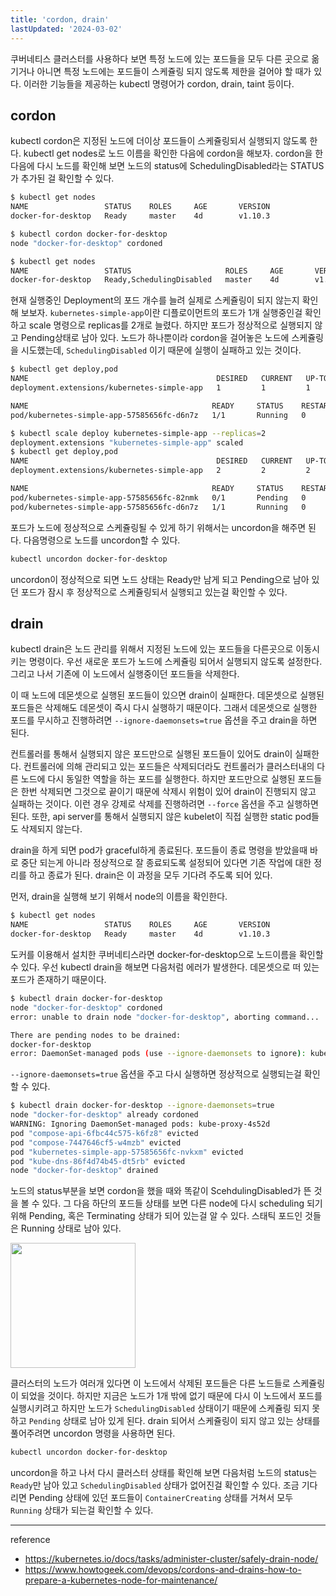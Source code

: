 ```yaml
---
title: 'cordon, drain'
lastUpdated: '2024-03-02'
---
```


쿠버네티스 클러스터를 사용하다 보면 특정 노드에 있는 포드들을 모두 다른 곳으로 옮기거나 아니면 특정 노드에는 포드들이 스케쥴링 되지 않도록 제한을 걸어야 할 때가 있다. 이러한 기능들을 제공하는 kubectl 명령어가 cordon, drain, taint 등이다.

## cordon

kubectl cordon은 지정된 노드에 더이상 포드들이 스케쥴링되서 실행되지 않도록 한다. kubectl get nodes로 노드 이름을 확인한 다음에 cordon을 해보자. cordon을 한 다음에 다시 노드를 확인해 보면 노드의 status에 SchedulingDisabled라는 STATUS가 추가된 걸 확인할 수 있다.

```bash
$ kubectl get nodes
NAME                 STATUS    ROLES     AGE       VERSION
docker-for-desktop   Ready     master    4d        v1.10.3

$ kubectl cordon docker-for-desktop
node "docker-for-desktop" cordoned

$ kubectl get nodes
NAME                 STATUS                     ROLES     AGE       VERSION
docker-for-desktop   Ready,SchedulingDisabled   master    4d        v1.10.3
```

현재 실행중인 Deployment의 포드 개수를 늘려 실제로 스케쥴링이 되지 않는지 확인해 보보자. `kubernetes-simple-app`이란 디플로이먼트의 포드가 1개 실행중인걸 확인하고 scale 명령으로 replicas를 2개로 늘렸다. 하지만 포드가 정상적으로 실행되지 않고 Pending상태로 남아 있다. 노드가 하나뿐이라 cordon을 걸어놓은 노드에 스케쥴링을 시도했는데, `SchedulingDisabled` 이기 때문에 실행이 실패하고 있는 것이다.

```bash
$ kubectl get deploy,pod
NAME                                          DESIRED   CURRENT   UP-TO-DATE   AVAILABLE   AGE
deployment.extensions/kubernetes-simple-app   1         1         1            1           8h

NAME                                         READY     STATUS    RESTARTS   AGE
pod/kubernetes-simple-app-57585656fc-d6n7z   1/1       Running   0          33m

$ kubectl scale deploy kubernetes-simple-app --replicas=2
deployment.extensions "kubernetes-simple-app" scaled
$ kubectl get deploy,pod
NAME                                          DESIRED   CURRENT   UP-TO-DATE   AVAILABLE   AGE
deployment.extensions/kubernetes-simple-app   2         2         2            1           8h

NAME                                         READY     STATUS    RESTARTS   AGE
pod/kubernetes-simple-app-57585656fc-82nmk   0/1       Pending   0          59s
pod/kubernetes-simple-app-57585656fc-d6n7z   1/1       Running   0          35m
```

포드가 노드에 정상적으로 스케쥴링될 수 있게 하기 위해서는 uncordon을 해주면 된다. 다음명령으로 노드를 uncordon할 수 있다.

```bash
kubectl uncordon docker-for-desktop
```

uncordon이 정상적으로 되면 노드 상태는 Ready만 남게 되고 Pending으로 남아 있던 포드가 잠시 후 정상적으로 스케쥴링되서 실행되고 있는걸 확인할 수 있다.

## drain

kubectl drain은 노드 관리를 위해서 지정된 노드에 있는 포드들을 다른곳으로 이동시키는 명령이다. 우선 새로운 포드가 노드에 스케쥴링 되어서 실행되지 않도록 설정한다. 그리고 나서 기존에 이 노드에서 실행중이던 포드들을 삭제한다.

이 때 노드에 데몬셋으로 실행된 포드들이 있으면 drain이 실패한다. 데몬셋으로 실행된 포드들은 삭제해도 데몬셋이 즉시 다시 실행하기 때문이다. 그래서 데몬셋으로 실행한 포드를 무시하고 진행하려면 `--ignore-daemonsets=true` 옵션을 주고 drain을 하면 된다.

컨트롤러를 통해서 실행되지 않은 포드만으로 실행된 포드들이 있어도 drain이 실패한다. 컨트롤러에 의해 관리되고 있는 포드들은 삭제되더라도 컨트롤러가 클러스터내의 다른 노드에 다시 동일한 역할을 하는 포드를 실행한다. 하지만 포드만으로 실행된 포드들은 한번 삭제되면 그것으로 끝이기 때문에 삭제시 위험이 있어 drain이 진행되지 않고 실패하는 것이다. 이런 경우 강제로 삭제를 진행하려면 `--force` 옵션을 주고 실행하면 된다. 또한, api server를 통해서 실행되지 않은 kubelet이 직접 실행한 static pod들도 삭제되지 않는다.

drain을 하게 되면 pod가 graceful하게 종료된다. 포드들이 종료 명령을 받았을때 바로 중단 되는게 아니라 정상적으로 잘 종료되도록 설정되어 있다면 기존 작업에 대한 정리를 하고 종료가 된다. drain은 이 과정을 모두 기다려 주도록 되어 있다.

먼저, drain을 실행해 보기 위해서 node의 이름을 확인한다.

```bash
$ kubectl get nodes
NAME                 STATUS    ROLES     AGE       VERSION
docker-for-desktop   Ready     master    4d        v1.10.3
```

도커를 이용해서 설치한 쿠버네티스라면 docker-for-desktop으로 노드이름을 확인할 수 있다.
우선 kubectl drain을 해보면 다음처럼 에러가 발생한다. 데몬셋으로 떠 있는 포드가 존재하기 때문이다.

```bash
$ kubectl drain docker-for-desktop
node "docker-for-desktop" cordoned
error: unable to drain node "docker-for-desktop", aborting command...

There are pending nodes to be drained:
docker-for-desktop
error: DaemonSet-managed pods (use --ignore-daemonsets to ignore): kube-proxy-4s52d
```

`--ignore-daemonsets=true` 옵션을 주고 다시 실행하면 정상적으로 실행되는걸 확인할 수 있다.

```bash
$ kubectl drain docker-for-desktop --ignore-daemonsets=true
node "docker-for-desktop" already cordoned
WARNING: Ignoring DaemonSet-managed pods: kube-proxy-4s52d
pod "compose-api-6fbc44c575-k6fz8" evicted
pod "compose-7447646cf5-w4mzb" evicted
pod "kubernetes-simple-app-57585656fc-nvkxm" evicted
pod "kube-dns-86f4d74b45-dt5rb" evicted
node "docker-for-desktop" drained
```

노드의 status부분을 보면 cordon을 했을 때와 똑같이 ScehdulingDisabled가 뜬 것을 볼 수 있다. 그 다음 하단의 포드들 상태를 보면 다른 node에 다시 scheduling 되기 위해 Pending, 혹은 Terminating 상태가 되어 있는걸 알 수 있다. 스태틱 포드인 것들은 Running 상태로 남아 있다. 

<img src="https://github.com/rlaisqls/TIL/assets/81006587/f97aeba1-4dc3-48a4-ba1c-73b9baf5ed76" height=200px>

클러스터의 노드가 여러개 있다면 이 노드에서 삭제된 포드들은 다른 노드들로 스케쥴링이 되었을 것이다. 하지만 지금은 노드가 1개 밖에 없기 때문에 다시 이 노드에서 포드를 실행시키려고 하지만 노드가 `SchedulingDisabled` 상태이기 때문에 스케쥴링 되지 못하고 `Pending` 상태로 남아 있게 된다. drain 되어서 스케쥴링이 되지 않고 있는 상태를 풀어주려면 uncordon 명령을 사용하면 된다. 

```bash
kubectl uncordon docker-for-desktop
```

uncordon을 하고 나서 다시 클러스터 상태를 확인해 보면 다음처럼 노드의 status는 `Ready`만 남아 있고 `SchedulingDisabled` 상태가 없어진걸 확인할 수 있다. 조금 기다리면 Pending 상태에 있던 포드들이 `ContainerCreating` 상태를 거쳐서 모두 `Running` 상태가 되는걸 확인할 수 있다.

---
reference
- https://kubernetes.io/docs/tasks/administer-cluster/safely-drain-node/
- https://www.howtogeek.com/devops/cordons-and-drains-how-to-prepare-a-kubernetes-node-for-maintenance/